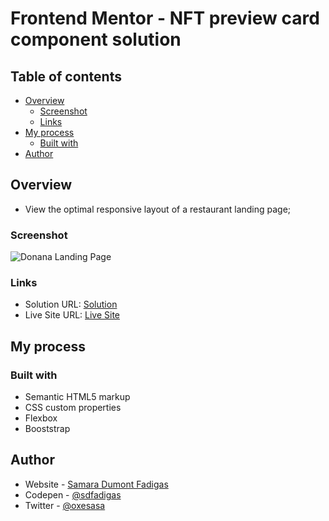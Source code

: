 # Frontend Mentor - NFT preview card component solution 

## Table of contents

- [Overview](#overview)
  - [Screenshot](#screenshot)
  - [Links](#links)
- [My process](#my-process)
  - [Built with](#built-with)
- [Author](#author)


## Overview

- View the optimal responsive layout of a restaurant landing page;

### Screenshot

![Donana Landing Page](https://user-images.githubusercontent.com/99447521/198379997-f8f05f19-f585-4c14-891d-9daf729f09ae.png)

### Links

- Solution URL: [Solution](https://github.com/sdfadigas/sdfadigas.github.io/tree/main/donana-landing-page-main)
- Live Site URL: [Live Site](https://sdfadigas.github.io/donana-landing-page-main/)

## My process

### Built with

- Semantic HTML5 markup
- CSS custom properties
- Flexbox
- Booststrap

## Author

- Website - [Samara Dumont Fadigas](https://samara.dev.br)
- Codepen - [@sdfadigas](https://www.codepen.io/sdfadigas)
- Twitter - [@oxesasa](https://www.twitter.com/oxesasa)

